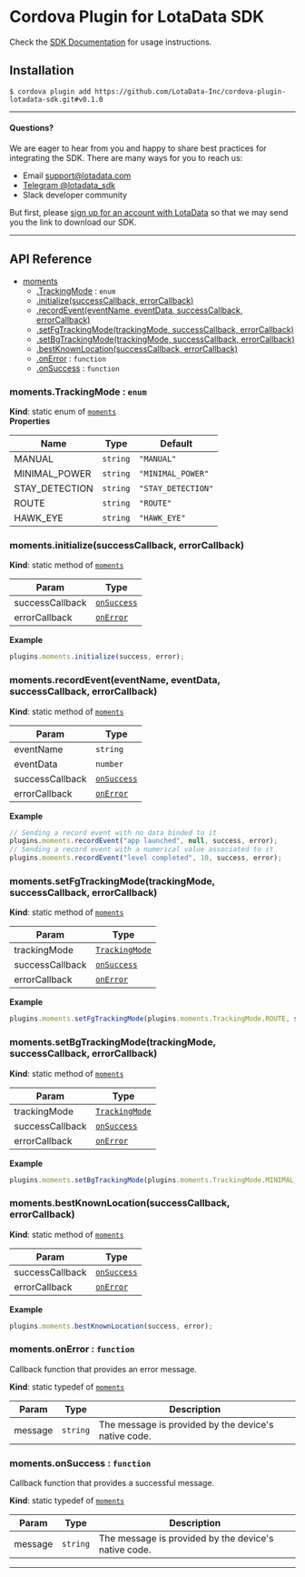 # Cordova Plugin for LotaData SDK

Check the [SDK Documentation](https://docs.lotadata.com/) for usage instructions.

## Installation

```
$ cordova plugin add https://github.com/LotaData-Inc/cordova-plugin-lotadata-sdk.git#v0.1.0
```

---

#### Questions?

We are eager to hear from you and happy to share best practices for integrating the SDK. There are many ways for you to reach us:
* Email [support@lotadata.com](mailto:support@lotadata.com)
* [Telegram @lotadata_sdk](http://t.me/lotadata_sdk)
* Slack developer community

But first, please [sign up for an account with LotaData](http://platform.lotadata.com/?signup=true) so that we may send you the link to download our SDK.

---

## API Reference

<a name="module_moments"></a>

* [moments](#module_moments)
    * [.TrackingMode](#module_moments.TrackingMode) : <code>enum</code>
    * [.initialize(successCallback, errorCallback)](#module_moments.initialize)
    * [.recordEvent(eventName, eventData, successCallback, errorCallback)](#module_moments.recordEvent)
    * [.setFgTrackingMode(trackingMode, successCallback, errorCallback)](#module_moments.setFgTrackingMode)
    * [.setBgTrackingMode(trackingMode, successCallback, errorCallback)](#module_moments.setBgTrackingMode)
    * [.bestKnownLocation(successCallback, errorCallback)](#module_moments.bestKnownLocation)
    * [.onError](#module_moments.onError) : <code>function</code>
    * [.onSuccess](#module_moments.onSuccess) : <code>function</code>

<a name="module_moments.TrackingMode"></a>

### moments.TrackingMode : <code>enum</code>
**Kind**: static enum of [<code>moments</code>](#module_moments)  
**Properties**

| Name | Type | Default |
| --- | --- | --- |
| MANUAL | <code>string</code> | <code>&quot;MANUAL&quot;</code> | 
| MINIMAL_POWER | <code>string</code> | <code>&quot;MINIMAL_POWER&quot;</code> | 
| STAY_DETECTION | <code>string</code> | <code>&quot;STAY_DETECTION&quot;</code> | 
| ROUTE | <code>string</code> | <code>&quot;ROUTE&quot;</code> | 
| HAWK_EYE | <code>string</code> | <code>&quot;HAWK_EYE&quot;</code> | 

<a name="module_moments.initialize"></a>

### moments.initialize(successCallback, errorCallback)
**Kind**: static method of [<code>moments</code>](#module_moments)  

| Param | Type |
| --- | --- |
| successCallback | [<code>onSuccess</code>](#module_moments.onSuccess) | 
| errorCallback | [<code>onError</code>](#module_moments.onError) | 

**Example**  
```js
plugins.moments.initialize(success, error);
```
<a name="module_moments.recordEvent"></a>

### moments.recordEvent(eventName, eventData, successCallback, errorCallback)
**Kind**: static method of [<code>moments</code>](#module_moments)  

| Param | Type |
| --- | --- |
| eventName | <code>string</code> | 
| eventData | <code>number</code> | 
| successCallback | [<code>onSuccess</code>](#module_moments.onSuccess) | 
| errorCallback | [<code>onError</code>](#module_moments.onError) | 

**Example**  
```js
// Sending a record event with no data binded to it
plugins.moments.recordEvent("app launched", null, success, error);
// Sending a record event with a numerical value associated to it
plugins.moments.recordEvent("level completed", 10, success, error);
```
<a name="module_moments.setFgTrackingMode"></a>

### moments.setFgTrackingMode(trackingMode, successCallback, errorCallback)
**Kind**: static method of [<code>moments</code>](#module_moments)  

| Param | Type |
| --- | --- |
| trackingMode | [<code>TrackingMode</code>](#module_moments.TrackingMode) | 
| successCallback | [<code>onSuccess</code>](#module_moments.onSuccess) | 
| errorCallback | [<code>onError</code>](#module_moments.onError) | 

**Example**  
```js
plugins.moments.setFgTrackingMode(plugins.moments.TrackingMode.ROUTE, success, error);
```
<a name="module_moments.setBgTrackingMode"></a>

### moments.setBgTrackingMode(trackingMode, successCallback, errorCallback)
**Kind**: static method of [<code>moments</code>](#module_moments)  

| Param | Type |
| --- | --- |
| trackingMode | [<code>TrackingMode</code>](#module_moments.TrackingMode) | 
| successCallback | [<code>onSuccess</code>](#module_moments.onSuccess) | 
| errorCallback | [<code>onError</code>](#module_moments.onError) | 

**Example**  
```js
plugins.moments.setBgTrackingMode(plugins.moments.TrackingMode.MINIMAL_POWER, success, error);
```
<a name="module_moments.bestKnownLocation"></a>

### moments.bestKnownLocation(successCallback, errorCallback)
**Kind**: static method of [<code>moments</code>](#module_moments)  

| Param | Type |
| --- | --- |
| successCallback | [<code>onSuccess</code>](#module_moments.onSuccess) | 
| errorCallback | [<code>onError</code>](#module_moments.onError) | 

**Example**  
```js
plugins.moments.bestKnownLocation(success, error);
```
<a name="module_moments.onError"></a>

### moments.onError : <code>function</code>
Callback function that provides an error message.

**Kind**: static typedef of [<code>moments</code>](#module_moments)  

| Param | Type | Description |
| --- | --- | --- |
| message | <code>string</code> | The message is provided by the device's native code. |

<a name="module_moments.onSuccess"></a>

### moments.onSuccess : <code>function</code>
Callback function that provides a successful message.

**Kind**: static typedef of [<code>moments</code>](#module_moments)  

| Param | Type | Description |
| --- | --- | --- |
| message | <code>string</code> | The message is provided by the device's native code. |

---
